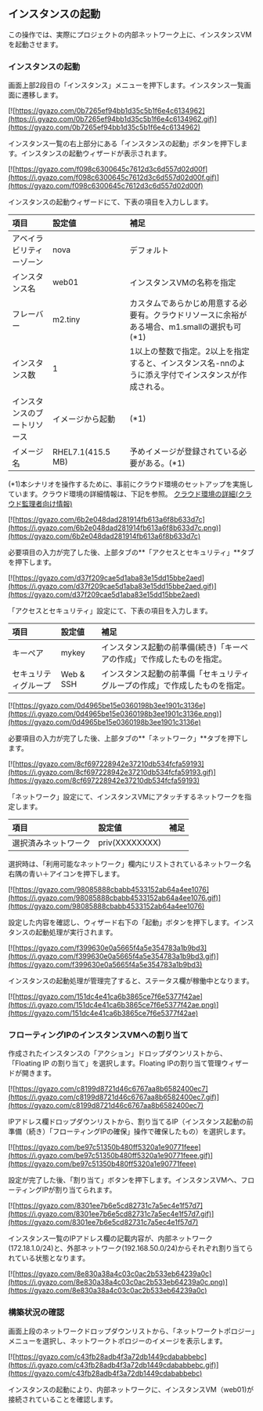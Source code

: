 ## インスタンスの起動
この操作では、実際にプロジェクトの内部ネットワーク上に、インスタンスVMを起動させます。

### インスタンスの起動

画面上部2段目の「インスタンス」メニューを押下します。インスタンス一覧画面に遷移します。

[![https://gyazo.com/0b7265ef94bb1d35c5b1f6e4c6134962](https://i.gyazo.com/0b7265ef94bb1d35c5b1f6e4c6134962.gif)](https://gyazo.com/0b7265ef94bb1d35c5b1f6e4c6134962)


インスタンス一覧の右上部分にある「インスタンスの起動」ボタンを押下します。インスタンスの起動ウィザードが表示されます。

[![https://gyazo.com/f098c6300645c7612d3c6d557d02d00f](https://i.gyazo.com/f098c6300645c7612d3c6d557d02d00f.gif)](https://gyazo.com/f098c6300645c7612d3c6d557d02d00f)


インスタンスの起動ウィザードにて、下表の項目を入力しします。

| 項目 | 設定値 | 補足 |
|:-----------|:------------|:------------|
| アベイラビリティーゾーン  | nova | デフォルト |
| インスタンス名  | web01 | インスタンスVMの名称を指定 |
| フレーバー  | m2.tiny | カスタムであらかじめ用意する必要有。クラウドリソースに余裕がある場合、m1.smallの選択も可(*1) |
| インスタンス数  | 1 | 1以上の整数で指定。2以上を指定すると、インスタンス名-nnのように添え字付でインスタンスが作成される。|
| インスタンスのブートリソース  | イメージから起動 |(*1)  |
| イメージ名 | RHEL7.1(415.5　MB) | 予めイメージが登録されている必要がある。(*1) |

(*1)本シナリオを操作するために、事前にクラウド環境のセットアップを実施しています。クラウド環境の詳細情報は、下記を参照。
[クラウド環境の詳細(クラウド監理者向け情報)](準備中)

[![https://gyazo.com/6b2e048dad281914fb613a6f8b633d7c](https://i.gyazo.com/6b2e048dad281914fb613a6f8b633d7c.png)](https://gyazo.com/6b2e048dad281914fb613a6f8b633d7c)


必要項目の入力が完了した後、上部タブの**「アクセスとセキュリティ」**タブを押下します。

[![https://gyazo.com/d37f209cae5d1aba83e15dd15bbe2aed](https://i.gyazo.com/d37f209cae5d1aba83e15dd15bbe2aed.gif)](https://gyazo.com/d37f209cae5d1aba83e15dd15bbe2aed)

「アクセスとセキュリティ」設定にて、下表の項目を入力します。

| 項目 | 設定値 | 補足 |
|:-----------|:------------|:------------|
| キーペア | mykey | インスタンス起動の前準備(続き)「キーペアの作成」で作成したものを指定。 |
| セキュリティグループ  | Web & SSH | インスタンス起動の前準備「セキュリティグループの作成」で作成したものを指定。 |

[![https://gyazo.com/0d4965be15e0360198b3ee1901c3136e](https://i.gyazo.com/0d4965be15e0360198b3ee1901c3136e.png)](https://gyazo.com/0d4965be15e0360198b3ee1901c3136e)

必要項目の入力が完了した後、上部タブの**「ネットワーク」**タブを押下します。

[![https://gyazo.com/8cf697228942e37210db534fcfa59193](https://i.gyazo.com/8cf697228942e37210db534fcfa59193.gif)](https://gyazo.com/8cf697228942e37210db534fcfa59193)


「ネットワーク」設定にて、インスタンスVMにアタッチするネットワークを指定します。

| 項目 | 設定値 | 補足 |
|:-----------|:------------|:------------|
| 選択済みネットワーク | priv(XXXXXXXX) |   |

選択時は、「利用可能なネットワーク」欄内にリストされているネットワーク名右隅の青い＋アイコンを押下します。

[![https://gyazo.com/98085888cbabb4533152ab64a4ee1076](https://i.gyazo.com/98085888cbabb4533152ab64a4ee1076.gif)](https://gyazo.com/98085888cbabb4533152ab64a4ee1076)

設定した内容を確認し、ウィザード右下の「起動」ボタンを押下します。インスタンスの起動処理が実行されます。

[![https://gyazo.com/f399630e0a5665f4a5e354783a1b9bd3](https://i.gyazo.com/f399630e0a5665f4a5e354783a1b9bd3.gif)](https://gyazo.com/f399630e0a5665f4a5e354783a1b9bd3)

インスタンスの起動処理が管理完了すると、ステータス欄が稼働中となります。

[![https://gyazo.com/151dc4e41ca6b3865ce7f6e5377f42ae](https://i.gyazo.com/151dc4e41ca6b3865ce7f6e5377f42ae.png)](https://gyazo.com/151dc4e41ca6b3865ce7f6e5377f42ae)

### フローティングIPのインスタンスVMへの割り当て

作成されたインスタンスの「アクション」ドロップダウンリストから、「Floating IP の割り当て」を選択します。Floating IPの割り当て管理ウィザードが開きます。

[![https://gyazo.com/c8199d8721d46c6767aa8b6582400ec7](https://i.gyazo.com/c8199d8721d46c6767aa8b6582400ec7.gif)](https://gyazo.com/c8199d8721d46c6767aa8b6582400ec7)

IPアドレス欄ドロップダウンリストから、割り当てるIP（インスタンス起動の前準備（続き）「フローティングIPの確保」操作で確保したもの）を選択します。

[![https://gyazo.com/be97c51350b480ff5320a1e90771feee](https://i.gyazo.com/be97c51350b480ff5320a1e90771feee.gif)](https://gyazo.com/be97c51350b480ff5320a1e90771feee)

設定が完了した後、「割り当て」ボタンを押下します。インスタンスVMへ、フローティングIPが割り当てられます。

[![https://gyazo.com/8301ee7b6e5cd82731c7a5ec4e1f57d7](https://i.gyazo.com/8301ee7b6e5cd82731c7a5ec4e1f57d7.gif)](https://gyazo.com/8301ee7b6e5cd82731c7a5ec4e1f57d7)

インスタンス一覧のIPアドレス欄の記載内容が、内部ネットワーク(172.18.1.0/24)と、外部ネットワーク(192.168.50.0/24)からそれぞれ割り当てられている状態となります。

[![https://gyazo.com/8e830a38a4c03c0ac2b533eb64239a0c](https://i.gyazo.com/8e830a38a4c03c0ac2b533eb64239a0c.png)](https://gyazo.com/8e830a38a4c03c0ac2b533eb64239a0c)

### 構築状況の確認

画面上段のネットワークドロップダウンリストから、「ネットワークトポロジー」メニューを選択し、ネットワークトポロジーのイメージを表示します。

[![https://gyazo.com/c43fb28adb4f3a72db1449cdababbebc](https://i.gyazo.com/c43fb28adb4f3a72db1449cdababbebc.gif)](https://gyazo.com/c43fb28adb4f3a72db1449cdababbebc)

インスタンスの起動により、内部ネットワークに、インスタンスVM（web01)が接続されていることを確認します。

